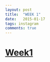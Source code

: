 ```yaml
---
layout: post
title:  "WEEK 1"
date:   2015-01-17
tags: instagram
comments: true
---
```



# **[Week1](http://github.com/npdung/Week1)** #
